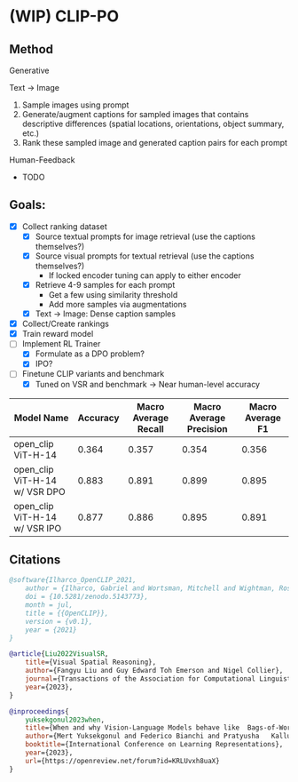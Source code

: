 # (WIP) CLIP-PO

## Method
Generative

Text -> Image
1. Sample images using prompt
2. Generate/augment captions for sampled images that contains descriptive differences (spatial locations, orientations, object summary, etc.)
3. Rank these sampled image and generated caption pairs for each prompt

Human-Feedback
- TODO

## Goals:
- [X] Collect ranking dataset
    - [x] Source textual prompts for image retrieval (use the captions themselves?)
    - [x] Source visual prompts for textual retrieval (use the captions themselves?)
        - If locked encoder tuning can apply to either encoder
    - [x] Retrieve 4-9 samples for each prompt
        - Get a few using similarity threshold
        - Add more samples via augmentations
    - [X] Text -> Image: Dense caption samples
- [X] Collect/Create rankings
- [X] Train reward model
- [ ] Implement RL Trainer
    - [X] Formulate as a DPO problem?
    - [X] IPO?
- [ ] Finetune CLIP variants and benchmark
    - [X] Tuned on VSR and benchmark -> Near human-level accuracy

Model Name | Accuracy | Macro Average Recall | Macro Average Precision | Macro Average F1 |
--- | --- | --- | --- | --- |
open_clip ViT-H-14 | 0.364 | 0.357 | 0.354 | 0.356 |
open_clip ViT-H-14 w/ VSR DPO | 0.883 | 0.891 | 0.899 | 0.895 |
open_clip ViT-H-14 w/ VSR IPO | 0.877 | 0.886 | 0.895 | 0.891 |

## Citations

```bibtex
@software{Ilharco_OpenCLIP_2021,
    author = {Ilharco, Gabriel and Wortsman, Mitchell and Wightman, Ross and Gordon, Cade and Carlini, Nicholas and Taori, Rohan and Dave, Achal and Shankar, Vaishaal and Namkoong, Hongseok and Miller, John and Hajishirzi, Hannaneh and Farhadi, Ali and Schmidt, Ludwig},
    doi = {10.5281/zenodo.5143773},
    month = jul,
    title = {{OpenCLIP}},
    version = {v0.1},
    year = {2021}
}

@article{Liu2022VisualSR,
    title={Visual Spatial Reasoning},
    author={Fangyu Liu and Guy Edward Toh Emerson and Nigel Collier},
    journal={Transactions of the Association for Computational Linguistics},
    year={2023},
}

@inproceedings{
    yuksekgonul2023when,
    title={When and why Vision-Language Models behave like  Bags-of-Words, and what to do about it?},
    author={Mert Yuksekgonul and Federico Bianchi and Pratyusha   Kalluri and Dan Jurafsky and James Zou},
    booktitle={International Conference on Learning Representations},
    year={2023},
    url={https://openreview.net/forum?id=KRLUvxh8uaX}
}
```
